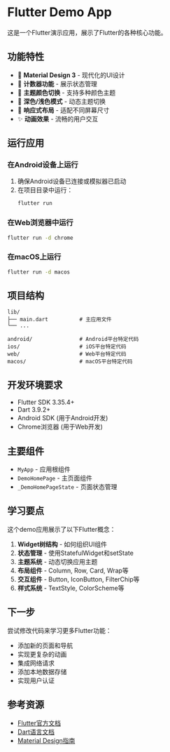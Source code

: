 # Flutter Demo App

这是一个Flutter演示应用，展示了Flutter的各种核心功能。

## 功能特性

- 🎨 **Material Design 3** - 现代化的UI设计
- 🔢 **计数器功能** - 展示状态管理
- 🎨 **主题颜色切换** - 支持多种颜色主题
- 🌙 **深色/浅色模式** - 动态主题切换
- 📱 **响应式布局** - 适配不同屏幕尺寸
- ✨ **动画效果** - 流畅的用户交互

## 运行应用

### 在Android设备上运行

1. 确保Android设备已连接或模拟器已启动
2. 在项目目录中运行：
   ```bash
   flutter run
   ```

### 在Web浏览器中运行

```bash
flutter run -d chrome
```

### 在macOS上运行

```bash
flutter run -d macos
```

## 项目结构

```
lib/
├── main.dart          # 主应用文件
└── ...

android/               # Android平台特定代码
ios/                   # iOS平台特定代码
web/                   # Web平台特定代码
macos/                 # macOS平台特定代码
```

## 开发环境要求

- Flutter SDK 3.35.4+
- Dart 3.9.2+
- Android SDK (用于Android开发)
- Chrome浏览器 (用于Web开发)

## 主要组件

- `MyApp` - 应用根组件
- `DemoHomePage` - 主页面组件
- `_DemoHomePageState` - 页面状态管理

## 学习要点

这个demo应用展示了以下Flutter概念：

1. **Widget树结构** - 如何组织UI组件
2. **状态管理** - 使用StatefulWidget和setState
3. **主题系统** - 动态切换应用主题
4. **布局组件** - Column, Row, Card, Wrap等
5. **交互组件** - Button, IconButton, FilterChip等
6. **样式系统** - TextStyle, ColorScheme等

## 下一步

尝试修改代码来学习更多Flutter功能：

- 添加新的页面和导航
- 实现更复杂的动画
- 集成网络请求
- 添加本地数据存储
- 实现用户认证

## 参考资源

- [Flutter官方文档](https://docs.flutter.dev/)
- [Dart语言文档](https://dart.dev/)
- [Material Design指南](https://m3.material.io/)